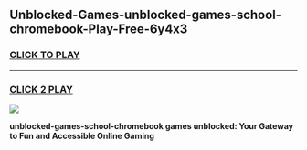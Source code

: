 
## Unblocked-Games-unblocked-games-school-chromebook-Play-Free-6y4x3
<h3>
<a href="https://premium76.site?title=unblocked-games-school-chromebook&ref=21A">CLICK TO PLAY</a></h3>
<hr>

<h3>
<a href="https://premium76.site?title=unblocked-games-school-chromebook&ref=21A">CLICK 2 PLAY</a>
  
</h3>

<a href="https://premium76.site?title=unblocked-games-school-chromebook&ref=21A"><img src="https://clearcache.store/games.png"></a>


**unblocked-games-school-chromebook games unblocked: Your Gateway to Fun and Accessible Online Gaming**
